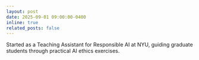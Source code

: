 ```yaml
---
layout: post
date: 2025-09-01 09:00:00-0400
inline: true
related_posts: false
---
```


Started as a Teaching Assistant for Responsible AI at NYU, guiding graduate students through practical AI ethics exercises.

